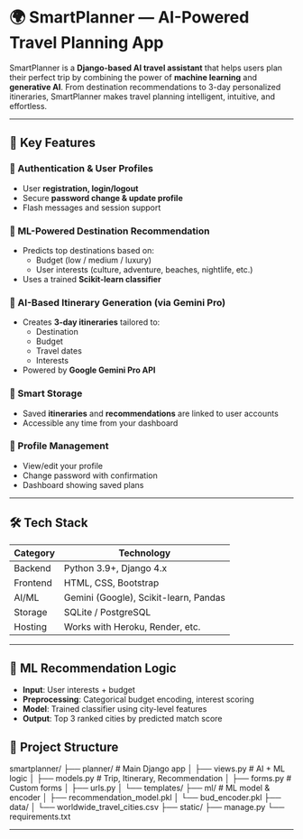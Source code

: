 # 🌍 SmartPlanner — AI-Powered Travel Planning App

SmartPlanner is a **Django-based AI travel assistant** that helps users plan their perfect trip by combining the power of **machine learning** and **generative AI**. From destination recommendations to 3-day personalized itineraries, SmartPlanner makes travel planning intelligent, intuitive, and effortless.

---

## 🧭 Key Features

### 🔐 Authentication & User Profiles
- User **registration, login/logout**
- Secure **password change & update profile**
- Flash messages and session support

### 🤖 ML-Powered Destination Recommendation
- Predicts top destinations based on:
  - Budget (low / medium / luxury)
  - User interests (culture, adventure, beaches, nightlife, etc.)
- Uses a trained **Scikit-learn classifier**

### 🧠 AI-Based Itinerary Generation (via Gemini Pro)
- Creates **3-day itineraries** tailored to:
  - Destination
  - Budget
  - Travel dates
  - Interests
- Powered by **Google Gemini Pro API**

### 🧾 Smart Storage
- Saved **itineraries** and **recommendations** are linked to user accounts
- Accessible any time from your dashboard

### 👤 Profile Management
- View/edit your profile
- Change password with confirmation
- Dashboard showing saved plans

---

## 🛠️ Tech Stack

| Category       | Technology                                  |
|----------------|---------------------------------------------|
| Backend        | Python 3.9+, Django 4.x                     |
| Frontend       | HTML, CSS, Bootstrap                        |
| AI/ML          | Gemini (Google), Scikit-learn, Pandas   |
| Storage        | SQLite / PostgreSQL                         |
| Hosting        | Works with Heroku, Render, etc.             |

---

## 🧠 ML Recommendation Logic

- **Input**: User interests + budget
- **Preprocessing**: Categorical budget encoding, interest scoring
- **Model**: Trained classifier using city-level features
- **Output**: Top 3 ranked cities by predicted match score

## 📁 Project Structure
smartplanner/
├── planner/ # Main Django app
│ ├── views.py # AI + ML logic
│ ├── models.py # Trip, Itinerary, Recommendation
│ ├── forms.py # Custom forms
│ ├── urls.py
│ └── templates/
├── ml/ # ML model & encoder
│ ├── recommendation_model.pkl
│ └── bud_encoder.pkl
├── data/
│ └── worldwide_travel_cities.csv
├── static/
├── manage.py
└── requirements.txt

---


